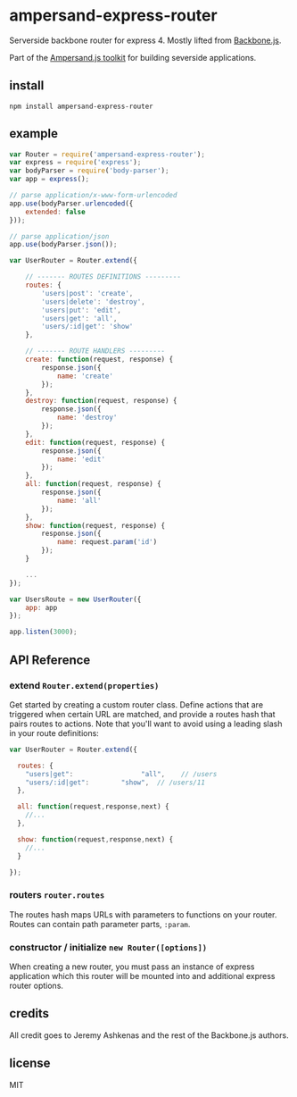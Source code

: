# ampersand-express-router

Serverside backbone router for express 4. Mostly lifted from [Backbone.js](http://backbonejs.org/#Router).

Part of the [Ampersand.js toolkit](http://ampersandjs.com) for building severside applications.

## install

```
npm install ampersand-express-router
```

## example

```javascript
var Router = require('ampersand-express-router');
var express = require('express');
var bodyParser = require('body-parser');
var app = express();

// parse application/x-www-form-urlencoded
app.use(bodyParser.urlencoded({
    extended: false
}));

// parse application/json
app.use(bodyParser.json());

var UserRouter = Router.extend({

    // ------- ROUTES DEFINITIONS ---------
    routes: {
        'users|post': 'create',
        'users|delete': 'destroy',
        'users|put': 'edit',
        'users|get': 'all',
        'users/:id|get': 'show'
    },

    // ------- ROUTE HANDLERS ---------
    create: function(request, response) {
        response.json({
            name: 'create'
        });
    },
    destroy: function(request, response) {
        response.json({
            name: 'destroy'
        });
    },
    edit: function(request, response) {
        response.json({
            name: 'edit'
        });
    },
    all: function(request, response) {
        response.json({
            name: 'all'
        });
    },
    show: function(request, response) {
        response.json({
            name: request.param('id')
        });
    }

    ...
});

var UsersRoute = new UserRouter({
    app: app
});

app.listen(3000);
```

## API Reference

### extend `Router.extend(properties)`

Get started by creating a custom router class. Define actions that are triggered when certain URL are matched, and provide a routes hash that pairs routes to actions. Note that you'll want to avoid using a leading slash in your route definitions:

```javascript
var UserRouter = Router.extend({

  routes: {
    "users|get":                 "all",    // /users
    "users/:id|get":        "show",  // /users/11
  },

  all: function(request,response,next) {
    //...
  },

  show: function(request,response,next) {
    //...
  }

});
```

### routers `router.routes`

The routes hash maps URLs with parameters to functions on your router. Routes can contain path parameter parts, `:param`.


### constructor / initialize `new Router([options])`

When creating a new router, you must pass an instance of express application which this router will be mounted into and additional express router options.

## credits

All credit goes to Jeremy Ashkenas and the rest of the Backbone.js authors.

## license

MIT